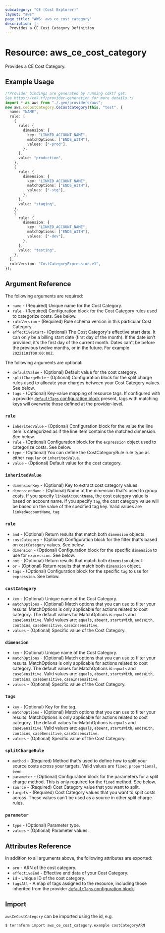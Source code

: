 ```yaml
---
subcategory: "CE (Cost Explorer)"
layout: "aws"
page_title: "AWS: aws_ce_cost_category"
description: |-
  Provides a CE Cost Category Definition
---
```


# Resource: aws\_ce\_cost\_category

Provides a CE Cost Category.

## Example Usage

```typescript
/*Provider bindings are generated by running cdktf get.
See https://cdk.tf/provider-generation for more details.*/
import * as aws from "./.gen/providers/aws";
new aws.ceCostCategory.CeCostCategory(this, "test", {
  name: "NAME",
  rule: [
    {
      rule: {
        dimension: {
          key: "LINKED_ACCOUNT_NAME",
          matchOptions: ["ENDS_WITH"],
          values: ["-prod"],
        },
      },
      value: "production",
    },
    {
      rule: {
        dimension: {
          key: "LINKED_ACCOUNT_NAME",
          matchOptions: ["ENDS_WITH"],
          values: ["-stg"],
        },
      },
      value: "staging",
    },
    {
      rule: {
        dimension: {
          key: "LINKED_ACCOUNT_NAME",
          matchOptions: ["ENDS_WITH"],
          values: ["-dev"],
        },
      },
      value: "testing",
    },
  ],
  ruleVersion: "CostCategoryExpression.v1",
});

```

## Argument Reference

The following arguments are required:

* `name` - (Required) Unique name for the Cost Category.
* `rule` - (Required) Configuration block for the Cost Category rules used to categorize costs. See below.
* `ruleVersion` - (Required) Rule schema version in this particular Cost Category.
* `effectiveStart`- (Optional)  The Cost Category's effective start date. It can only be a billing start date (first day of the month). If the date isn't provided, it's the first day of the current month. Dates can't be before the previous twelve months, or in the future. For example `20221101T00:00:00Z`.

The following arguments are optional:

* `defaultValue` - (Optional) Default value for the cost category.
* `splitChargeRule` - (Optional) Configuration block for the split charge rules used to allocate your charges between your Cost Category values. See below.
* `tags` - (Optional) Key-value mapping of resource tags. If configured with a provider [`defaultTags` configuration block](https://registry.terraform.io/providers/hashicorp/aws/latest/docs#default_tags-configuration-block) present, tags with matching keys will overwrite those defined at the provider-level.

### `rule`

* `inheritedValue` - (Optional) Configuration block for the value the line item is categorized as if the line item contains the matched dimension. See below.
* `rule` - (Optional) Configuration block for the `expression` object used to categorize costs. See below.
* `type` - (Optional) You can define the CostCategoryRule rule type as either `regular` or `inheritedValue`.
* `value` - (Optional) Default value for the cost category.

### `inheritedValue`

* `dimensionKey` - (Optional) Key to extract cost category values.
* `dimensionName` - (Optional) Name of the dimension that's used to group costs. If you specify `linkedAccountName`, the cost category value is based on account name. If you specify `tag`, the cost category value will be based on the value of the specified tag key. Valid values are `linkedAccountName`, `tag`

### `rule`

* `and` - (Optional) Return results that match both `dimension` objects.
* `costCategory` - (Optional) Configuration block for the filter that's based on `costCategory` values. See below.
* `dimension` - (Optional) Configuration block for the specific `dimension` to use for `expression`. See below.
* `not` - (Optional) Return results that match both `dimension` object.
* `or` - (Optional) Return results that match both `dimension` object.
* `tags` - (Optional) Configuration block for the specific `tag` to use for `expression`. See below.

### `costCategory`

* `key` - (Optional) Unique name of the Cost Category.
* `matchOptions` - (Optional) Match options that you can use to filter your results. MatchOptions is only applicable for actions related to cost category. The default values for MatchOptions is `equals` and `caseSensitive`. Valid values are: `equals`,  `absent`, `startsWith`, `endsWith`, `contains`, `caseSensitive`, `caseInsensitive`.
* `values` - (Optional) Specific value of the Cost Category.

### `dimension`

* `key` - (Optional) Unique name of the Cost Category.
* `matchOptions` - (Optional) Match options that you can use to filter your results. MatchOptions is only applicable for actions related to cost category. The default values for MatchOptions is `equals` and `caseSensitive`. Valid values are: `equals`,  `absent`, `startsWith`, `endsWith`, `contains`, `caseSensitive`, `caseInsensitive`.
* `values` - (Optional) Specific value of the Cost Category.

### `tags`

* `key` - (Optional) Key for the tag.
* `matchOptions` - (Optional) Match options that you can use to filter your results. MatchOptions is only applicable for actions related to cost category. The default values for MatchOptions is `equals` and `caseSensitive`. Valid values are: `equals`,  `absent`, `startsWith`, `endsWith`, `contains`, `caseSensitive`, `caseInsensitive`.
* `values` - (Optional) Specific value of the Cost Category.

### `splitChargeRule`

* `method` - (Required) Method that's used to define how to split your source costs across your targets. Valid values are `fixed`, `proportional`, `even`
* `parameter` - (Optional) Configuration block for the parameters for a split charge method. This is only required for the `fixed` method. See below.
* `source` - (Required) Cost Category value that you want to split.
* `targets` - (Required) Cost Category values that you want to split costs across. These values can't be used as a source in other split charge rules.

### `parameter`

* `type` - (Optional) Parameter type.
* `values` - (Optional) Parameter values.

## Attributes Reference

In addition to all arguments above, the following attributes are exported:

* `arn` - ARN of the cost category.
* `effectiveEnd` - Effective end data of your Cost Category.
* `id` - Unique ID of the cost category.
* `tagsAll` - A map of tags assigned to the resource, including those inherited from the provider [`defaultTags` configuration block](https://registry.terraform.io/providers/hashicorp/aws/latest/docs#default_tags-configuration-block).

## Import

`awsCeCostCategory` can be imported using the id, e.g.

```console
$ terraform import aws_ce_cost_category.example costCategoryARN
```
